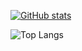 [![GitHub stats](https://github-readme-stats.vercel.app/api?username=bladerunnerforthemoment&show_icons=true&theme=dracula)](https://github.com/theendofline/github-readme-stats)

![Top Langs](https://github-readme-stats.vercel.app/api/top-langs/?username=bladerunnerforthemoment&layout=compact)


<!---
bladerunnerforthemoment/bladerunnerforthemoment is a ✨ special ✨ repository because its `README.md` (this file) appears on your GitHub profile.
You can click the Preview link to take a look at your changes.
--->
